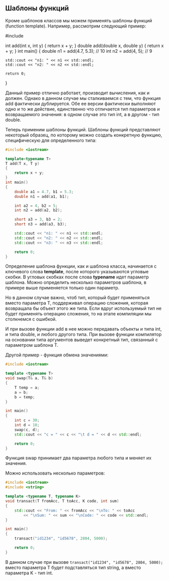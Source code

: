 ## Шаблоны функций

Кроме шаблонов классов мы можем применять шаблоны функций (function template). Например, рассмотрим следующий пример:



#include <iostream>

int add(int x, int y)
{
    return x + y;
}
double add(double x, double y)
{
    return x + y;
}
int main()
{
    double n1 = add(4.7, 5.3);    // 10
    int n2 = add(4, 5);        // 9

    std::cout << "n1: " << n1 << std::endl; 
    std::cout << "n2: " << n2 << std::endl;

    return 0;
}



Данный пример отлично работает, производит вычисления, как и должен. Однако в данном случае мы сталкиваемся с тем, что функция add фактически дублируется. 
Обе ее версии фактически выполняют одно и то же действие, единственно что отличается тип параметров и возвращаемого значения: в одном случае это тип int, а в другом - тип double.

Теперь применим шаблоны функций. Шаблоны функций представляют некоторый образец, по которому можно создать конкретную 
функцию, специфическую для определенного типа:

```cpp
#include <iostream>

template<typename T>
T add(T x, T y)
{
    return x + y;
}
int main()
{
    double a1 = 4.7, b1 = 5.3;
    double n1 = add(a1, b1);

    int a2 = 4, b2 = 5;
    int n2 = add(a2, b2);

    short a3 = 3, b3 = 2;
    short n3 = add(a3, b3);

    std::cout << "n1: " << n1 << std::endl; 
    std::cout << "n2: " << n2 << std::endl;
    std::cout << "n3: " << n3 << std::endl;

    return 0;
}
```

Определение шаблона функции, как и шаблона класса, начинается с ключевого слова **template**, после которого указываются угловые скобки. 
В угловых скобках после слова **typename** идет параметр шаблона. Можно определить несколько параметров шаблона, в примере выше применяется 
только один параметр.

Но в данном случае важно, чтоб тип, который будет применяться вместо параметра T, поддерживал операцию сложения, которая возвращала бы объект этого же типа. Если вдруг используемый тип не будет 
применять операцию сложения, то на этапе компиляции мы столкнемся с ошибкой.

И при вызове функции add в нее можно передавать объекты и типа int, и типа double, и любого другого типа. При вызове функции компилятор 
на основании типа аргументов выведет конкретный тип, связанный с параметром шаблона T.

Другой пример - функция обмена значениями:

```cpp
#include <iostream>

template <typename T>
void swap(T& a, T& b)
{
    T temp = a;
    a = b;
    b = temp;
}

int main()
{
    int c = 30;
    int d = 10;
    swap(c, d);
    std::cout << "c = " << c << "\t d = " << d << std::endl;

    return 0;
}
```

Функция swap принимает два параметра любого типа и меняет их значения.

Можно использовать несколько параметров:

```cpp
#include <iostream>
#include <string>

template <typename T, typename K>
void transact(T fromAcc, T toAcc, K code, int sum)
{
    std::cout << "From: " << fromAcc << "\nTo: " << toAcc
        << "\nSum: " << sum << "\nCode: " << code << std::endl;
}

int main()
{
    transact("id1234", "id5678", 2804, 5000);

    return 0;
}
```

В данном случае при вызове `transact("id1234", "id5678", 2804, 5000);` вместо параметра T будет подставляться тип 
string, а вместо параметра K - тип int.

